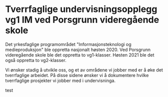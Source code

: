 # Tverrfaglige undervisningsopplegg vg1 IM ved Porsgrunn videregående skole

Det yrkesfaglige programområdet "Informasjonsteknologi og medieproduksjon" ble oppretta nasjonalt høsten 2020. Ved Porsgrunn videregående skole ble det oppretta to vg1-klasser. Høsten 2021 ble det også oppretta to vg2-klasser. 

Vi ønsker stadig å utvikle oss, og et av områdene vi jobber med er å øke det tverrfaglige arbeidet. På disse sidene ønsker vi å dokumentere hvilke tverrfaglige prosjekter vi jobber med i undervisninga. 

test
